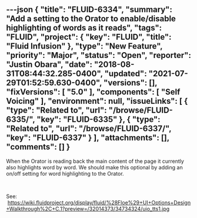 ---json
{
  "title": "FLUID-6334",
  "summary": "Add a setting to the Orator to enable/disable highlighting of words as it reads",
  "tags": "FLUID",
  "project": {
    "key": "FLUID",
    "title": "Fluid Infusion"
  },
  "type": "New Feature",
  "priority": "Major",
  "status": "Open",
  "reporter": "Justin Obara",
  "date": "2018-08-31T08:44:32.285-0400",
  "updated": "2021-07-29T01:52:59.630-0400",
  "versions": [],
  "fixVersions": [
    "5.0"
  ],
  "components": [
    "Self Voicing"
  ],
  "environment": null,
  "issueLinks": [
    {
      "type": "Related to",
      "url": "/browse/FLUID-6335/",
      "key": "FLUID-6335"
    },
    {
      "type": "Related to",
      "url": "/browse/FLUID-6337/",
      "key": "FLUID-6337"
    }
  ],
  "attachments": [],
  "comments": []
}
---
When the Orator is reading back the main content of the page it currently also highlights word by word. We should make this optional by adding an on/off setting for word highlighting to the Orator. 

 

See:  <https://wiki.fluidproject.org/display/fluid/%28Floe%29+UI+Options+Design+Walkthrough%2C+C.1?preview=/32014373/34734324/uio_tts1.jpg>

        